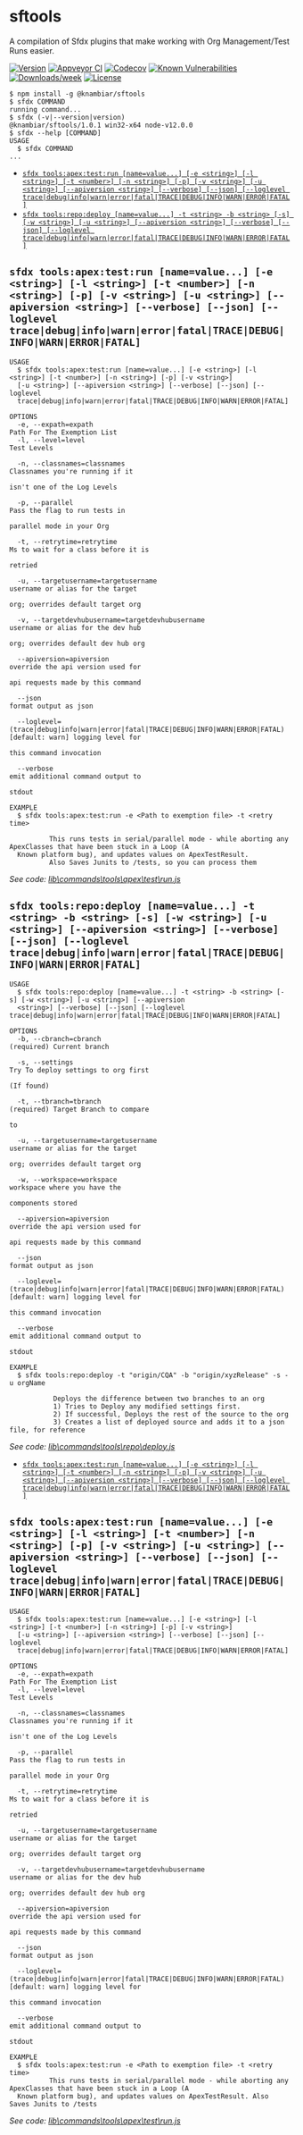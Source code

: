 sftools
=======

A compilation of Sfdx plugins that make working with Org Management/Test Runs easier.

[![Version](https://img.shields.io/npm/v/sftools.svg)](https://npmjs.org/package/@knambiar/sftools)
[![Appveyor CI](https://ci.appveyor.com/api/projects/status/github/Pyronewbic/sftools?branch=master&svg=true)](https://ci.appveyor.com/project/heroku/sftools/branch/master)
[![Codecov](https://codecov.io/gh/Pyronewbic/sftools/branch/master/graph/badge.svg)](https://codecov.io/gh/Pyronewbic/sftools)
[![Known Vulnerabilities](https://snyk.io/test/github/Pyronewbic/sftools/badge.svg)](https://snyk.io/test/github/Pyronewbic/sftools)
[![Downloads/week](https://img.shields.io/npm/dw/sftools.svg)](https://npmjs.org/package/@knambiar/sftools)
[![License](https://img.shields.io/npm/l/sftools.svg)](https://github.com/Pyronewbic/sftools/blob/master/package.json)

<!-- toc -->

<!-- tocstop -->
<!-- install -->
<!-- usage -->
```sh-session
$ npm install -g @knambiar/sftools
$ sfdx COMMAND
running command...
$ sfdx (-v|--version|version)
@knambiar/sftools/1.0.1 win32-x64 node-v12.0.0
$ sfdx --help [COMMAND]
USAGE
  $ sfdx COMMAND
...
```
<!-- usagestop -->
<!-- commands -->
* [`sfdx tools:apex:test:run [name=value...] [-e <string>] [-l <string>] [-t <number>] [-n <string>] [-p] [-v <string>] [-u <string>] [--apiversion <string>] [--verbose] [--json] [--loglevel trace|debug|info|warn|error|fatal|TRACE|DEBUG|INFO|WARN|ERROR|FATAL]`](#sfdx-toolsapextestrun-namevalue--e-string--l-string--t-number--n-string--p--v-string--u-string---apiversion-string---verbose---json---loglevel-tracedebuginfowarnerrorfataltracedebuginfowarnerrorfatal)
* [`sfdx tools:repo:deploy [name=value...] -t <string> -b <string> [-s] [-w <string>] [-u <string>] [--apiversion <string>] [--verbose] [--json] [--loglevel trace|debug|info|warn|error|fatal|TRACE|DEBUG|INFO|WARN|ERROR|FATAL]`](#sfdx-toolsrepodeploy-namevalue--t-string--b-string--s--w-string--u-string---apiversion-string---verbose---json---loglevel-tracedebuginfowarnerrorfataltracedebuginfowarnerrorfatal)

## `sfdx tools:apex:test:run [name=value...] [-e <string>] [-l <string>] [-t <number>] [-n <string>] [-p] [-v <string>] [-u <string>] [--apiversion <string>] [--verbose] [--json] [--loglevel trace|debug|info|warn|error|fatal|TRACE|DEBUG|INFO|WARN|ERROR|FATAL]`

```
USAGE
  $ sfdx tools:apex:test:run [name=value...] [-e <string>] [-l <string>] [-t <number>] [-n <string>] [-p] [-v <string>] 
  [-u <string>] [--apiversion <string>] [--verbose] [--json] [--loglevel 
  trace|debug|info|warn|error|fatal|TRACE|DEBUG|INFO|WARN|ERROR|FATAL]

OPTIONS
  -e, --expath=expath                                                               Path For The Exemption List
  -l, --level=level                                                                 Test Levels

  -n, --classnames=classnames                                                       Classnames you're running if it
                                                                                    isn't one of the Log Levels

  -p, --parallel                                                                    Pass the flag to run tests in
                                                                                    parallel mode in your Org

  -t, --retrytime=retrytime                                                         Ms to wait for a class before it is
                                                                                    retried

  -u, --targetusername=targetusername                                               username or alias for the target
                                                                                    org; overrides default target org

  -v, --targetdevhubusername=targetdevhubusername                                   username or alias for the dev hub
                                                                                    org; overrides default dev hub org

  --apiversion=apiversion                                                           override the api version used for
                                                                                    api requests made by this command

  --json                                                                            format output as json

  --loglevel=(trace|debug|info|warn|error|fatal|TRACE|DEBUG|INFO|WARN|ERROR|FATAL)  [default: warn] logging level for
                                                                                    this command invocation

  --verbose                                                                         emit additional command output to
                                                                                    stdout

EXAMPLE
  $ sfdx tools:apex:test:run -e <Path to exemption file> -t <retry time>
     
          This runs tests in serial/parallel mode - while aborting any ApexClasses that have been stuck in a Loop (A 
  Known platform bug), and updates values on ApexTestResult. 
          Also Saves Junits to /tests, so you can process them
```

_See code: [lib\commands\tools\apex\test\run.js](https://github.com/Pyronewbic/sftools/blob/v1.0.1/lib\commands\tools\apex\test\run.js)_

## `sfdx tools:repo:deploy [name=value...] -t <string> -b <string> [-s] [-w <string>] [-u <string>] [--apiversion <string>] [--verbose] [--json] [--loglevel trace|debug|info|warn|error|fatal|TRACE|DEBUG|INFO|WARN|ERROR|FATAL]`

```
USAGE
  $ sfdx tools:repo:deploy [name=value...] -t <string> -b <string> [-s] [-w <string>] [-u <string>] [--apiversion 
  <string>] [--verbose] [--json] [--loglevel trace|debug|info|warn|error|fatal|TRACE|DEBUG|INFO|WARN|ERROR|FATAL]

OPTIONS
  -b, --cbranch=cbranch                                                             (required) Current branch

  -s, --settings                                                                    Try To deploy settings to org first
                                                                                    (If found)

  -t, --tbranch=tbranch                                                             (required) Target Branch to compare
                                                                                    to

  -u, --targetusername=targetusername                                               username or alias for the target
                                                                                    org; overrides default target org

  -w, --workspace=workspace                                                         workspace where you have the
                                                                                    components stored

  --apiversion=apiversion                                                           override the api version used for
                                                                                    api requests made by this command

  --json                                                                            format output as json

  --loglevel=(trace|debug|info|warn|error|fatal|TRACE|DEBUG|INFO|WARN|ERROR|FATAL)  [default: warn] logging level for
                                                                                    this command invocation

  --verbose                                                                         emit additional command output to
                                                                                    stdout

EXAMPLE
  $ sfdx tools:repo:deploy -t "origin/CQA" -b "origin/xyzRelease" -s -u orgName
        
           Deploys the difference between two branches to an org
           1) Tries to Deploy any modified settings first.
           2) If successful, Deploys the rest of the source to the org
           3) Creates a list of deployed source and adds it to a json file, for reference
```

_See code: [lib\commands\tools\repo\deploy.js](https://github.com/Pyronewbic/sftools/blob/v1.0.1/lib\commands\tools\repo\deploy.js)_
<!-- commandsstop -->
* [`sfdx tools:apex:test:run [name=value...] [-e <string>] [-l <string>] [-t <number>] [-n <string>] [-p] [-v <string>] [-u <string>] [--apiversion <string>] [--verbose] [--json] [--loglevel trace|debug|info|warn|error|fatal|TRACE|DEBUG|INFO|WARN|ERROR|FATAL]`](#sfdx-toolsapextestrun-namevalue--e-string--l-string--t-number--n-string--p--v-string--u-string---apiversion-string---verbose---json---loglevel-tracedebuginfowarnerrorfataltracedebuginfowarnerrorfatal)

## `sfdx tools:apex:test:run [name=value...] [-e <string>] [-l <string>] [-t <number>] [-n <string>] [-p] [-v <string>] [-u <string>] [--apiversion <string>] [--verbose] [--json] [--loglevel trace|debug|info|warn|error|fatal|TRACE|DEBUG|INFO|WARN|ERROR|FATAL]`

```
USAGE
  $ sfdx tools:apex:test:run [name=value...] [-e <string>] [-l <string>] [-t <number>] [-n <string>] [-p] [-v <string>] 
  [-u <string>] [--apiversion <string>] [--verbose] [--json] [--loglevel 
  trace|debug|info|warn|error|fatal|TRACE|DEBUG|INFO|WARN|ERROR|FATAL]

OPTIONS
  -e, --expath=expath                                                               Path For The Exemption List
  -l, --level=level                                                                 Test Levels

  -n, --classnames=classnames                                                       Classnames you're running if it
                                                                                    isn't one of the Log Levels

  -p, --parallel                                                                    Pass the flag to run tests in
                                                                                    parallel mode in your Org

  -t, --retrytime=retrytime                                                         Ms to wait for a class before it is
                                                                                    retried

  -u, --targetusername=targetusername                                               username or alias for the target
                                                                                    org; overrides default target org

  -v, --targetdevhubusername=targetdevhubusername                                   username or alias for the dev hub
                                                                                    org; overrides default dev hub org

  --apiversion=apiversion                                                           override the api version used for
                                                                                    api requests made by this command

  --json                                                                            format output as json

  --loglevel=(trace|debug|info|warn|error|fatal|TRACE|DEBUG|INFO|WARN|ERROR|FATAL)  [default: warn] logging level for
                                                                                    this command invocation

  --verbose                                                                         emit additional command output to
                                                                                    stdout

EXAMPLE
  $ sfdx tools:apex:test:run -e <Path to exemption file> -t <retry time> 
          This runs tests in serial/parallel mode - while aborting any ApexClasses that have been stuck in a Loop (A 
  Known platform bug), and updates values on ApexTestResult. Also Saves Junits to /tests
```

_See code: [lib\commands\tools\apex\test\run.js](https://github.com/Pyronewbic/sftools/blob/v1.0.1/lib\commands\tools\apex\test\run.js)_
